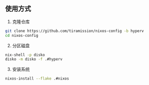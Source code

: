 ## 使用方式

1. 克隆仓库
```bash
git clone https://github.com/tiramission/nixos-config -b hyperv
cd nixos-config
```
2. 分区磁盘
```bash
nix-shell -p disko
disko -m disko -f .#hyperv
```
3. 安装系统
```bash
nixos-install --flake .#nixos
```
